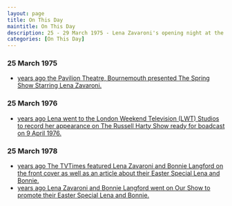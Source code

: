 ```yaml
---
layout: page
title: On This Day
maintitle: On This Day
description: 25 - 29 March 1975 - Lena Zavaroni's opening night at the The Spring Show. 25 March 1976 - Recording of Lena Zavaroni's appearance on the Russell Harty Show ready for boadcast on 9 April 1976.
categories: [On This Day]
---
```


### 25 March 1975
* [<span id="age1"></span> years ago the Pavilion Theatre, Bournemouth presented The Spring Show Starring Lena Zavaroni.](/theatre/1975/03/25/the-spring-show.html)

### 25 March 1976
* [<span id="age2"></span> years ago Lena went to the London Weekend Television (LWT) Studios to record her appearance on The Russell Harty Show ready for boadcast on 9 April 1976.](/london%20weekend%20television/1976/04/09/the-russell-harty-show.html)

### 25 March 1978
* [<span id="age3"></span> years ago The TVTimes featured Lena Zavaroni and Bonnie Langford on the front cover as well as an article about their Easter Special Lena and Bonnie.](/tv%20guides/1978/03/25/tvtimes.html)
* [<span id="age4"></span> years ago Lena Zavaroni and Bonnie Langford went on Our Show to promote their Easter Special Lena and Bonnie.](/london%20weekend%20television/1978/03/25/our-show.html)

<!-- Script for calculating number of years ago -->
<script>
var dob = '19750325';
var year = Number(dob.substr(0, 4));
var month = Number(dob.substr(4, 2)) - 1;
var day = Number(dob.substr(6, 2));
var today = new Date();
var age1 = today.getFullYear() - year;
if (today.getMonth() < month || (today.getMonth() == month && today.getDate() < day)) {
  age1--;
}
document.getElementById("age1").innerHTML=age1;

var dob = '19760325';
var year = Number(dob.substr(0, 4));
var month = Number(dob.substr(4, 2)) - 1;
var day = Number(dob.substr(6, 2));
var today = new Date();
var age2 = today.getFullYear() - year;
if (today.getMonth() < month || (today.getMonth() == month && today.getDate() < day)) {
  age2--;
}
document.getElementById("age2").innerHTML=age2;

var dob = '19780325';
var year = Number(dob.substr(0, 4));
var month = Number(dob.substr(4, 2)) - 1;
var day = Number(dob.substr(6, 2));
var today = new Date();
var age3 = today.getFullYear() - year;
if (today.getMonth() < month || (today.getMonth() == month && today.getDate() < day)) {
  age3--;
}
document.getElementById("age3").innerHTML=age3;

var dob = '19780325';
var year = Number(dob.substr(0, 4));
var month = Number(dob.substr(4, 2)) - 1;
var day = Number(dob.substr(6, 2));
var today = new Date();
var age4 = today.getFullYear() - year;
if (today.getMonth() < month || (today.getMonth() == month && today.getDate() < day)) {
  age4--;
}
document.getElementById("age4").innerHTML=age4;
</script>
